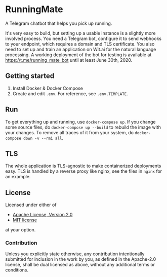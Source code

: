 # RunningMate

A Telegram chatbot that helps you pick up running.

It's very easy to build, but setting up a usable instance is a slightly more
involved process. You need a Telegram bot, configure it to send webhooks to
your endpoint, which requires a domain and TLS certificate. You also need to
set up and train an application on Wit.ai for the natural language processing.
A working deployment of the bot for testing is available at
https://t.me/running_mate_bot until at least June 30th, 2020.

## Getting started
1. Install Docker & Docker Compose
2. Create and edit `.env`. For reference, see `.env.TEMPLATE`.

## Run
To get everything up and running, use `docker-compose up`. If you change some
source files, do `docker-compose up --build` to rebuild the image with your
changes. To remove all traces of it from your system, do `docker-compose down
-v --rmi all`.

## TLS
The whole application is TLS-agnostic to make containerized deployments easy.
TLS is handled by a reverse proxy like nginx, see the files in `nginx` for an
example.

## License
Licensed under either of

 * [Apache License, Version 2.0](LICENSE-APACHE)
 * [MIT license](LICENSE-MIT)

at your option.

### Contribution

Unless you explicitly state otherwise, any contribution intentionally submitted
for inclusion in the work by you, as defined in the Apache-2.0 license, shall
be dual licensed as above, without any additional terms or conditions.
